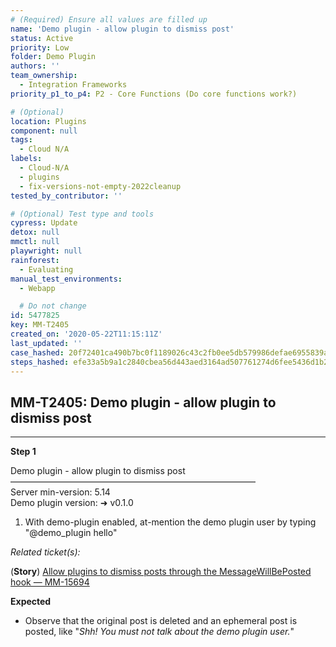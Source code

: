 ```yaml
---
# (Required) Ensure all values are filled up
name: 'Demo plugin - allow plugin to dismiss post'
status: Active
priority: Low
folder: Demo Plugin
authors: ''
team_ownership:
  - Integration Frameworks
priority_p1_to_p4: P2 - Core Functions (Do core functions work?)

# (Optional)
location: Plugins
component: null
tags:
  - Cloud N/A
labels:
  - Cloud-N/A
  - plugins
  - fix-versions-not-empty-2022cleanup
tested_by_contributor: ''

# (Optional) Test type and tools
cypress: Update
detox: null
mmctl: null
playwright: null
rainforest:
  - Evaluating
manual_test_environments:
  - Webapp

  # Do not change
id: 5477825
key: MM-T2405
created_on: '2020-05-22T11:15:11Z'
last_updated: ''
case_hashed: 20f72401ca490b7bc0f1189026c43c2fb0ee5db579986defae6955839af3a95ae81d80a5628792ad263eca21fa4690f9
steps_hashed: efe33a5b9a1c2840cbea56d443aed3164ad507761274d6fee5436d1b2a4dbb65c85a059eeb370104f3950ded3859fb03
---
```


<!-- (Auto-generated) Based on frontmatter's "key" and "name" -->

## MM-T2405: Demo plugin - allow plugin to dismiss post

---

**Step 1**

Demo plugin - allow plugin to dismiss post\
————————————————————————————\
Server min-version: 5.14\
Demo plugin version: ➜ v0.1.0

1. With demo-plugin enabled, at-mention the demo plugin user by typing "@demo\_plugin hello"

_Related ticket(s):_

(**Story**) [Allow plugins to dismiss posts through the MessageWillBePosted hook — MM-15694](https://mattermost.atlassian.net/browse/MM-15694)

**Expected**

- Observe that the original post is deleted and an ephemeral post is posted, like "_Shh! You must not talk about the demo plugin user._"
